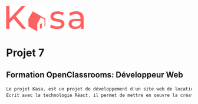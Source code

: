 ![Picture](https://github.com/anom35/projet_7_kasa/blob/master/src/Assets/logo.png)

# Projet 7
## Formation OpenClassrooms: Développeur Web

```css
Le projet Kasa, est un projet de développement d'un site web de location de logements entre particuliers.
Ecrit avec la technologie Réact, il permet de mettre en oeuvre la création de composants, de gestion des erreurs dans les URLS tout en étant 100% responsive.
```